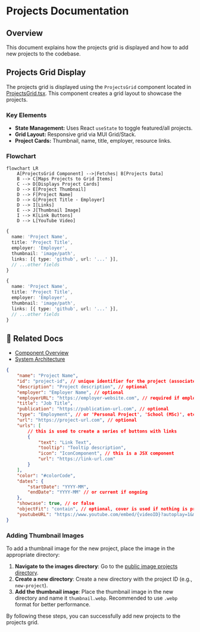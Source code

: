 # Projects Documentation

## Overview

This document explains how the projects grid is displayed and how to add new projects to the codebase.

## Projects Grid Display

The projects grid is displayed using the `ProjectsGrid` component located in [ProjectsGrid.tsx](../../src/components/projects/ProjectsGrid.tsx). This component creates a grid layout to showcase the projects.

### Key Elements

- **State Management:** Uses React `useState` to toggle featured/all projects.
- **Grid Layout:** Responsive grid via MUI Grid/Stack.
- **Project Cards:** Thumbnail, name, title, employer, resource links.

### Flowchart

```mermaid
flowchart LR
    A[ProjectsGrid Component] -->|Fetches| B[Projects Data]
    B --> C[Maps Projects to Grid Items]
    C --> D[Displays Project Cards]
    D --> E[Project Thumbnail]
    D --> F[Project Name]
    D --> G[Project Title - Employer]
    D --> I[Links]
    E --> J[Thumbnail Image]
    I --> K[Link Buttons]
    D --> L[YouTube Video]
```

```ts
{
  name: 'Project Name',
  title: 'Project Title',
  employer: 'Employer',
  thumbnail: 'image/path',
  links: [{ type: 'github', url: '...' }],
  // ...other fields
}
```

```ts
{
  name: 'Project Name',
  title: 'Project Title',
  employer: 'Employer',
  thumbnail: 'image/path',
  links: [{ type: 'github', url: '...' }],
  // ...other fields
}
```

## 🔗 Related Docs

- [Component Overview](./index.md)
- [System Architecture](../architecture/index.md)

```json
{
	"name": "Project Name",
	"id": "project-id", // unique identifier for the project (associated with the image file name or publication)
	"description": "Project description", // optional
	"employer": "Employer Name", // optional
	"employerURL": "https://employer-website.com", // required if employer is provided
	"title": "Job Title",
	"publication": "https://publication-url.com", // optional
	"type": "Employment", // or 'Personal Project', 'School (MSc)', etc.
	"url": "https://project-url.com", // optional
	"urls": [
		// this is used to create a series of buttons with links
		{
			"text": "Link Text",
			"tooltip": "Tooltip description",
			"icon": "IconComponent", // this is a JSX component
			"url": "https://link-url.com"
		}
	],
	"color": "#colorCode",
	"dates": {
		"startDate": "YYYY-MM",
		"endDate": "YYYY-MM" // or current if ongoing
	},
	"showcase": true, // or false
	"objectFit": "contain", // optional, cover is used if nothing is provided
	"youtubeURL": "https://www.youtube.com/embed/{videoID}?autoplay=1&mute=1&cc_load_policy=1&controls=1" // optional: displays a YouTube video to play in the card if mouse hovered over
}
```

### Adding Thumbnail Images

To add a thumbnail image for the new project, place the image in the appropriate directory:

1. **Navigate to the images directory**: Go to the [public image projects directory](../../public/images/projects).
2. **Create a new directory**: Create a new directory with the project ID (e.g., `new-project`).
3. **Add the thumbnail image**: Place the thumbnail image in the new directory and name it `thumbnail.webp`. Recommended to use `.webp` format for better performance.

By following these steps, you can successfully add new projects to the projects grid.
